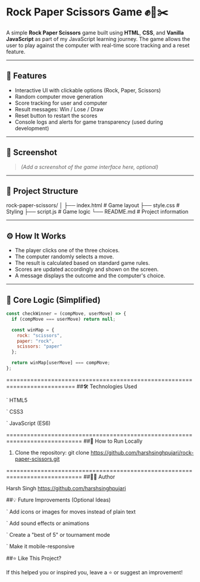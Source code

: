 # Rock Paper Scissors Game ✊📄✂️

A simple **Rock Paper Scissors** game built using **HTML**, **CSS**, and **Vanilla JavaScript** as part of my JavaScript learning journey. The game allows the user to play against the computer with real-time score tracking and a reset feature.

---

## 🧠 Features

- Interactive UI with clickable options (Rock, Paper, Scissors)
- Random computer move generation
- Score tracking for user and computer
- Result messages: Win / Lose / Draw
- Reset button to restart the scores
- Console logs and alerts for game transparency (used during development)

---

## 📸 Screenshot

> _(Add a screenshot of the game interface here, optional)_

---

## 📁 Project Structure

rock-paper-scissors/
│
├── index.html # Game layout
├── style.css # Styling
├── script.js # Game logic
└── README.md # Project information


---

## ⚙️ How It Works

- The player clicks one of the three choices.
- The computer randomly selects a move.
- The result is calculated based on standard game rules.
- Scores are updated accordingly and shown on the screen.
- A message displays the outcome and the computer's choice.

---

## 🧩 Core Logic (Simplified)

```javascript
const checkWinner = (compMove, userMove) => {
  if (compMove === userMove) return null;

  const winMap = {
    rock: "scissors",
    paper: "rock",
    scissors: "paper"
  };

  return winMap[userMove] === compMove;
};
```

==========================================================================
##🛠 Technologies Used

   ` HTML5

   ` CSS3

   ` JavaScript (ES6)


============================================================================
##🚀 How to Run Locally

1) Clone the repository:
	git clone https://github.com/harshsinghpujari/rock-paper-scissors.git


============================================================================
##🙋‍♂️ Author

Harsh Singh
https://github.com/harshsinghpujari



##💡 Future Improvements (Optional Ideas)

  `  Add icons or images for moves instead of plain text

  `  Add sound effects or animations

  `  Create a "best of 5" or tournament mode

  `  Make it mobile-responsive


##⭐ Like This Project?

If this helped you or inspired you, leave a ⭐️ or suggest an improvement!
